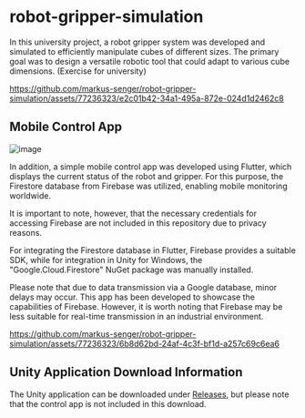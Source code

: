 # robot-gripper-simulation
In this university project, a robot gripper system was developed and simulated to efficiently manipulate cubes of different sizes. The primary goal was to design a versatile robotic tool that could adapt to various cube dimensions. (Exercise for university)

https://github.com/markus-senger/robot-gripper-simulation/assets/77236323/e2c01b42-34a1-495a-872e-024d1d2462c8


## Mobile Control App
![image](https://github.com/markus-senger/robot-gripper-simulation/assets/77236323/d269b44c-d808-4d40-964d-91e763f10b5a)

In addition, a simple mobile control app was developed using Flutter, which displays the current status of the robot and gripper. For this purpose, the Firestore database from Firebase was utilized, enabling mobile monitoring worldwide.

It is important to note, however, that the necessary credentials for accessing Firebase are not included in this repository due to privacy reasons.

For integrating the Firestore database in Flutter, Firebase provides a suitable SDK, while for integration in Unity for Windows, the "Google.Cloud.Firestore" NuGet package was manually installed.

Please note that due to data transmission via a Google database, minor delays may occur. This app has been developed to showcase the capabilities of Firebase. However, it is worth noting that Firebase may be less suitable for real-time transmission in an industrial environment.


https://github.com/markus-senger/robot-gripper-simulation/assets/77236323/6b8d62bd-24af-4c3f-bf1d-a257c69c6ea6


## Unity Application Download Information
The Unity application can be downloaded under [Releases](https://github.com/markus-senger/robot-gripper-simulation/releases/tag/v1-2023-12-03), but please note that the control app is not included in this download.


